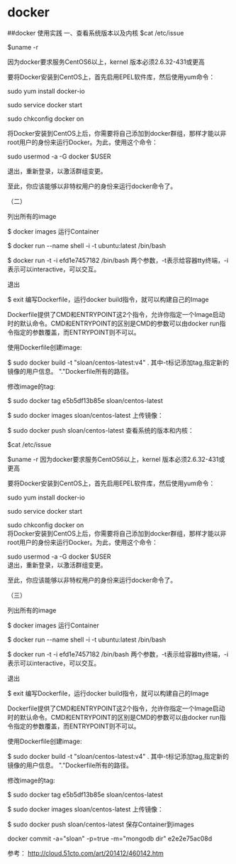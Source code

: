 # docker

##docker 使用实践
一、查看系统版本以及内核
$cat /etc/issue 

$uname -r 

因为docker要求服务CentOS6以上，kernel 版本必须2.6.32-431或更高

要将Docker安装到CentOS上，首先启用EPEL软件库，然后使用yum命令：

sudo yum install docker-io 
 
sudo service docker start 
 
sudo chkconfig docker on  

将Docker安装到CentOS上后，你需要将自己添加到docker群组，那样才能以非root用户的身份来运行Docker。为此，使用这个命令：

sudo usermod -a -G docker $USER  

退出，重新登录，以激活群组变更。

至此，你应该能够以非特权用户的身份来运行docker命令了。

（二）

列出所有的image

$ docker images 
运行Container

$ docker run --name shell -i -t ubuntu:latest /bin/bash 
 
$ docker run -t -i efd1e7457182 /bin/bash 
两个参数，-t表示给容器tty终端，-i表示可以interactive，可以交互。

退出

$ exit 
编写Dockerfile，运行docker build指令，就可以构建自己的Image

Dockerfile提供了CMD和ENTRYPOINT这2个指令，允许你指定一个Image启动时的默认命令。CMD和ENTRYPOINT的区别是CMD的参数可以由docker run指令指定的参数覆盖，而ENTRYPOINT则不可以。

使用Dockerfile创建image:

$ sudo docker build -t "sloan/centos-latest:v4" . 
其中-t标记添加tag,指定新的镜像的用户信息。 "."Dockerfile所有的路径。

修改image的tag:

$ sudo docker tag e5b5df13b85e sloan/centos-latest 
 
$ sudo docker images sloan/centos-latest 
上传镜像：

$ sudo docker push sloan/centos-latest 
查看系统的版本和内核：

$cat /etc/issue 
 
$uname -r 
因为docker要求服务CentOS6以上，kernel 版本必须2.6.32-431或更高

要将Docker安装到CentOS上，首先启用EPEL软件库，然后使用yum命令：

sudo yum install docker-io 
 
sudo service docker start 
 
sudo chkconfig docker on  
将Docker安装到CentOS上后，你需要将自己添加到docker群组，那样才能以非root用户的身份来运行Docker。为此，使用这个命令：

sudo usermod -a -G docker $USER  
退出，重新登录，以激活群组变更。

至此，你应该能够以非特权用户的身份来运行docker命令了。

（三）

列出所有的image

$ docker images 
运行Container

$ docker run --name shell -i -t ubuntu:latest /bin/bash 
 
$ docker run -t -i efd1e7457182 /bin/bash 
两个参数，-t表示给容器tty终端，-i表示可以interactive，可以交互。

退出

$ exit 
编写Dockerfile，运行docker build指令，就可以构建自己的Image

Dockerfile提供了CMD和ENTRYPOINT这2个指令，允许你指定一个Image启动时的默认命令。CMD和ENTRYPOINT的区别是CMD的参数可以由docker run指令指定的参数覆盖，而ENTRYPOINT则不可以。

使用Dockerfile创建image:

$ sudo docker build -t "sloan/centos-latest:v4" . 
其中-t标记添加tag,指定新的镜像的用户信息。 "."Dockerfile所有的路径。

修改image的tag:

$ sudo docker tag e5b5df13b85e sloan/centos-latest 
 
$ sudo docker images sloan/centos-latest 
上传镜像：

$ sudo docker push sloan/centos-latest 
保存Container到images

docker commit -a="sloan" -p=true -m="mongodb dir" e2e2e75ac08d 

参考：
http://cloud.51cto.com/art/201412/460142.htm
